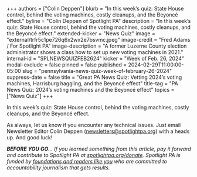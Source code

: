 +++
authors = ["Colin Deppen"]
blurb = "In this week’s quiz: State House control, behind the voting machines, costly cleanups, and the Beyoncé effect."
byline = "Colin Deppen of Spotlight PA"
description = "In this week’s quiz: State House control, behind the voting machines, costly cleanups, and the Beyoncé effect."
extended-kicker = "News Quiz"
image = "external/trfr5c1pe726q6x2wx2e7bsvmc.jpeg"
image-credit = "Fred Adams / For Spotlight PA"
image-description = "A former Luzerne County election administrator shows a class how to set up new voting machines in 2021."
internal-id = "SPLNEWSQUIZFEB2624"
kicker = "Week of Feb. 26, 2024"
modal-exclude = false
pinned = false
published = 2024-02-29T11:00:00-05:00
slug = "pennsylvania-news-quiz-week-of-february-26-2024"
suppress-date = false
title = "Great PA News Quiz: Vetting 2024’s voting machines, Harrisburg haggling, and the Beyoncé effect"
title-tag = "PA News Quiz: 2024’s voting machines and the Beyoncé effect"
topics = ["News Quiz"]
+++

In this week’s quiz: State House control, behind the voting machines, costly cleanups, and the Beyoncé effect.

<div data-tf-live="01HQRG9PGDXPH4F16PBCD8E96P"></div><script src="//embed.typeform.com/next/embed.js"></script>

As always, let us know if you encounter any technical issues. Just email Newsletter Editor Colin Deppen (newsletters@spotlightpa.org) with a heads up. And good luck!

<strong><em>BEFORE YOU GO</em></strong><em>… If you learned something from this article, pay it forward and contribute to Spotlight PA at </em><a href="https://www.spotlightpa.org/donate"><em>spotlightpa.org/donate</em></a><em>. Spotlight PA is funded by </em><a href="https://www.spotlightpa.org/support"><em>foundations and readers like you</em></a><em> who are committed to accountability journalism that gets results.</em>

